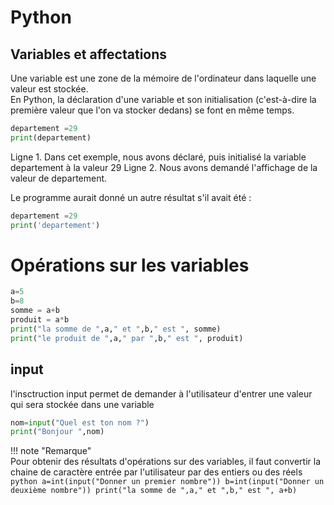 # Python
## Variables et affectations

Une variable est une zone de la mémoire de l'ordinateur dans laquelle une valeur est stockée.  
En Python, la déclaration d'une variable et son initialisation (c'est-à-dire la première valeur que l'on va stocker dedans) se font en même temps.  

``` python
departement =29
print(departement)
```
Ligne 1. Dans cet exemple, nous avons déclaré, puis initialisé la variable departement à la valeur 29
Ligne 2. Nous avons demandé l'affichage de la valeur de departement.  

Le programme aurait donné un autre résultat s'il avait été :  
``` python
departement =29
print('departement')
```
 
# Opérations sur les variables 

``` python
a=5
b=8
somme = a+b
produit = a*b
print("la somme de ",a," et ",b," est ", somme)
print("le produit de ",a," par ",b," est ", produit)
```

## input 

l'insctruction input permet de demander à l'utilisateur d'entrer une valeur qui sera stockée dans une variable

``` python
nom=input("Quel est ton nom ?")
print("Bonjour ",nom) 
```

!!! note "Remarque"  
    Pour obtenir des résultats d'opérations sur des variables, il faut convertir la chaine de caractère entrée par l'utilisateur par des entiers ou des réels  
    ``` python
    a=int(input("Donner un premier nombre"))
    b=int(input("Donner un deuxième nombre"))
    print("la somme de ",a," et ",b," est ", a+b)
     ```
